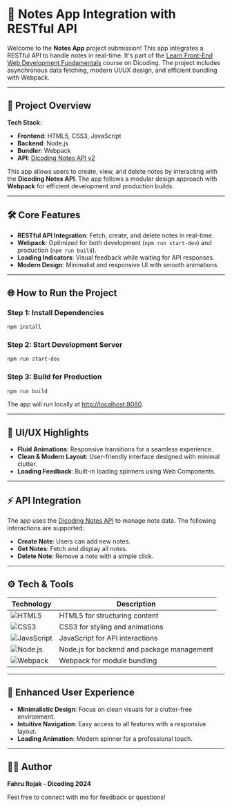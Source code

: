 # 📝 Notes App Integration with RESTful API

Welcome to the **Notes App** project submission! This app integrates a RESTful API to handle notes in real-time. It's part of the [Learn Front-End Web Development Fundamentals](https://www.dicoding.com/academies/123) course on Dicoding. The project includes asynchronous data fetching, modern UI/UX design, and efficient bundling with Webpack.

---

## 🚀 Project Overview

**Tech Stack**:  
- **Frontend**: HTML5, CSS3, JavaScript  
- **Backend**: Node.js  
- **Bundler**: Webpack  
- **API**: [Dicoding Notes API v2](https://notes-api.dicoding.dev/v2)

This app allows users to create, view, and delete notes by interacting with the **Dicoding Notes API**. The app follows a modular design approach with **Webpack** for efficient development and production builds.

---

## 🛠️ Core Features

- **RESTful API Integration**: Fetch, create, and delete notes in real-time.
- **Webpack**: Optimized for both development (`npm run start-dev`) and production (`npm run build`).
- **Loading Indicators**: Visual feedback while waiting for API responses.
- **Modern Design**: Minimalist and responsive UI with smooth animations.

---

## 🌐 How to Run the Project

### Step 1: Install Dependencies

```bash
npm install
```

### Step 2: Start Development Server

```bash
npm run start-dev
```

### Step 3: Build for Production

```bash
npm run build
```

The app will run locally at [http://localhost:8080](http://localhost:8080).

---

## 🎨 UI/UX Highlights

- **Fluid Animations**: Responsive transitions for a seamless experience.
- **Clean & Modern Layout**: User-friendly interface designed with minimal clutter.
- **Loading Feedback**: Built-in loading spinners using Web Components.

---

## ⚡ API Integration

The app uses the [Dicoding Notes API](https://notes-api.dicoding.dev/v2) to manage note data. The following interactions are supported:

- **Create Note**: Users can add new notes.
- **Get Notes**: Fetch and display all notes.
- **Delete Note**: Remove a note with a simple click.

---

## ⚙️ Tech & Tools

| **Technology** | **Description** |
|----------------|-----------------|
| ![HTML5](https://img.icons8.com/color/48/000000/html-5.png) | HTML5 for structuring content |
| ![CSS3](https://img.icons8.com/color/48/000000/css3.png) | CSS3 for styling and animations |
| ![JavaScript](https://img.icons8.com/color/48/000000/javascript.png) | JavaScript for API interactions |
| ![Node.js](https://img.icons8.com/color/48/000000/nodejs.png) | Node.js for backend and package management |
| ![Webpack](https://img.icons8.com/color/48/000000/webpack.png) | Webpack for module bundling |

---

## 🎉 Enhanced User Experience

- **Minimalistic Design**: Focus on clean visuals for a clutter-free environment.
- **Intuitive Navigation**: Easy access to all features with a responsive layout.
- **Loading Animation**: Modern spinner for a professional touch.

---

## 👨‍💻 Author

**Fahru Rojak - Dicoding 2024**

Feel free to connect with me for feedback or questions!